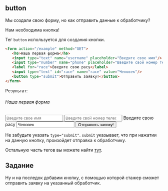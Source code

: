 ## button

Мы создали свою форму, но как отправить данные к обработчику?

Нам необходима кнопка!

Тег `button` используется для создания кнопки.

```html
<form action="/example" method="GET">
   <h6>Наша первая форма</h6> 
   <input type="text" name="username" placeholder="Введите свое имя"/>
   <input type="number" name="phone" placeholder="Введите свой номер телефона"/>
   <label for="race">Введите свою расу</label>
   <input type="text" id="race" name="race" value="Человек"/>
   <button type="submit">Отправить заявку!</button>
</form>
```

Результат:

<div class="html">
    <form action="/example" method="GET">
       <h6>Наша первая форма</h6> 
       <input class="form-control" type="text" name="username" placeholder="Введите свое имя"/>
       <input class="form-control" type="number" name="phone" placeholder="Введите свой номер телефона"/>
       <label for="race">Введите свою расу</label>
       <input class="form-control" type="text" id="race" name="race" value="Человек"/>
       <button class="btn btn-success btn-fill" type="submit">Отправить заявку!</button>
    </form>
</div>

Не забудьте указать `type="submit"`. `submit` указывает, что при нажатии на данную кнопку, произойдет отправка к обработчику.

Остальную часть тегов вы можете найти [тут](https://html5book.ru/html5-forms/).

## Задание

Ну и на последок добавим кнопку, с помощью которой стажер сможет отправить заявку на указанный
обработчик.